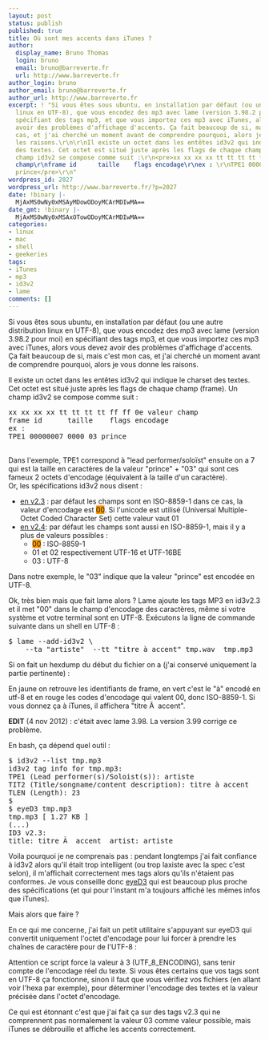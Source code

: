 ```yaml
---
layout: post
status: publish
published: true
title: Où sont mes accents dans iTunes ?
author:
  display_name: Bruno Thomas
  login: bruno
  email: bruno@barreverte.fr
  url: http://www.barreverte.fr
author_login: bruno
author_email: bruno@barreverte.fr
author_url: http://www.barreverte.fr
excerpt: ! "Si vous êtes sous ubuntu, en installation par défaut (ou une autre distribution
  linux en UTF-8), que vous encodez des mp3 avec lame (version 3.98.2 pour moi) en
  spécifiant des tags mp3, et que vous importez ces mp3 avec iTunes, alors vous devez
  avoir des problèmes d'affichage d'accents. Ça fait beaucoup de si, mais c'est mon
  cas, et j'ai cherché un moment avant de comprendre pourquoi, alors je vous donne
  les raisons.\r\n\r\nIl existe un octet dans les entêtes id3v2 qui indique le charset
  des textes. Cet octet est situé juste après les flags de chaque champ (frame). Un
  champ id3v2 se compose comme suit :\r\n<pre>xx xx xx xx tt tt tt tt ff ff 0e valeur
  champ\r\nframe id      taille    flags encodage\r\nex : \r\nTPE1 00000007 0000 03
  prince</pre>\r\n"
wordpress_id: 2027
wordpress_url: http://www.barreverte.fr/?p=2027
date: !binary |-
  MjAxMS0wNy0xMSAyMDowODoyMCArMDIwMA==
date_gmt: !binary |-
  MjAxMS0wNy0xMSAxOTowODoyMCArMDIwMA==
categories:
- linux
- mac
- shell
- geekeries
tags:
- iTunes
- mp3
- id3v2
- lame
comments: []
---
```

<p>Si vous êtes sous ubuntu, en installation par défaut (ou une autre distribution linux en UTF-8), que vous encodez des mp3 avec lame (version 3.98.2 pour moi) en spécifiant des tags mp3, et que vous importez ces mp3 avec iTunes, alors vous devez avoir des problèmes d'affichage d'accents. Ça fait beaucoup de si, mais c'est mon cas, et j'ai cherché un moment avant de comprendre pourquoi, alors je vous donne les raisons.</p>
<p>Il existe un octet dans les entêtes id3v2 qui indique le charset des textes. Cet octet est situé juste après les flags de chaque champ (frame). Un champ id3v2 se compose comme suit :</p>
<pre>xx xx xx xx tt tt tt tt ff ff 0e valeur champ
frame id      taille    flags encodage
ex : 
TPE1 00000007 0000 03 prince</pre>
<p><a id="more"></a><a id="more-2027"></a><br />
Dans l'exemple, TPE1 correspond à "lead performer/soloïst" ensuite on a 7 qui est la taille en caractères de la valeur "prince" + "03" qui sont ces fameux 2 octets d'encodage (équivalent à la taille d'un caractère).<br />
Or, les spécifications id3v2 nous disent :</p>
<ul>
<li><a href="http://www.id3.org/id3v2.3.0#sec3.3">en v2.3</a> : par défaut les champs sont en ISO-8859-1 dans ce cas, la valeur d'encodage est <span style="background-color: #ff9900;">00</span>. Si l'unicode est utilisé (Universal Multiple-Octet Coded Character Set) cette valeur vaut 01</li>
<li><a href="http://www.id3.org/id3v2.4.0-structure">en v2.4</a>: par défaut les champs sont aussi en ISO-8859-1, mais il y a plus de valeurs possibles :
<ul>
<li><span style="background-color: #ff9900;">00</span> : ISO-8859-1</li>
<li>01 et 02 respectivement UTF-16 et UTF-16BE</li>
<li>03 : UTF-8</li>
</ul>
</li>
</ul>
<p>Dans notre exemple, le "03" indique que la valeur "prince" est encodée en UTF-8.</p>
<p>Ok, très bien mais que fait lame alors ? Lame ajoute les tags MP3 en id3v2.3 et il met "00" dans le champ d'encodage des caractères, même si votre système et votre terminal sont en UTF-8. Exécutons la ligne de commande suivante dans un shell en UTF-8 :</p>
<pre lang="bash">$ lame --add-id3v2 \
    --ta "artiste"  --tt "titre à accent" tmp.wav  tmp.mp3</pre>
<p>Si on fait un hexdump du début du fichier on a (j'ai conservé uniquement la partie pertinente) :<br />
<img src="http://www.barreverte.fr/wp-content/uploads/2011/07/hexdump_mp3.png" alt="" /></p>
<p>En jaune on retrouve les identifiants de frame, en vert c'est le "à" encodé en utf-8 et en rouge les codes d'encodage qui valent 00, donc ISO-8859-1. Si vous donnez ça à iTunes, il affichera "titre Ã  accent".</p>
<p><strong>EDIT</strong> (4 nov 2012) : c'était avec lame 3.98. La version 3.99 corrige ce problème.</p>
<p>En bash, ça dépend quel outil :</p>
<pre lang="bash">$ id3v2 --list tmp.mp3 
id3v2 tag info for tmp.mp3:
TPE1 (Lead performer(s)/Soloist(s)): artiste
TIT2 (Title/songname/content description): titre à accent
TLEN (Length): 23
$
$ eyeD3 tmp.mp3 
tmp.mp3	[ 1.27 KB ]
(...)
ID3 v2.3:
title: titre Ã  accent	artist: artiste</pre>
<p>Voila pourquoi je ne comprenais pas : pendant longtemps j'ai fait confiance à id3v2 alors qu'il était trop intelligent (ou trop laxiste avec la spec c'est selon), il m'affichait correctement mes tags alors qu'ils n'étaient pas conformes. Je vous conseille donc <a href="http://eyed3.nicfit.net/">eyeD3</a> qui est beaucoup plus proche des spécifications (et qui pour l'instant m'a toujours affiché les mêmes infos que iTunes).</p>
<p>Mais alors que faire ?</p>
<p>En ce qui me concerne, j'ai fait un petit utilitaire s'appuyant sur eyeD3 qui convertit uniquement l'octet d'encodage pour lui forcer à prendre les chaînes de caractère pour de l'UTF-8 :<br />
<script src="http://gist-it.appspot.com/github/barreverte/flac2mp3/raw/master/src/main/convert_id3v2_to_utf8.py"></script></p>
<p>Attention ce script force la valeur à 3 (UTF_8_ENCODING), sans tenir compte de l'encodage réel du texte. Si vous êtes certains que vos tags sont en UTF-8 ça fonctionne, sinon il faut que vous vérifiez vos fichiers (en allant voir l'hexa par exemple), pour déterminer l'encodage des textes et la valeur précisée dans l'octet d'encodage.</p>
<p>Ce qui est étonnant c'est que j'ai fait ça sur des tags v2.3 qui ne comprennent pas normalement la valeur 03 comme valeur possible, mais iTunes se débrouille et affiche les accents correctement.</p>
